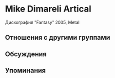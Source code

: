 # Mike Dimareli Artical

Дискография
"Fantasy" 2005, Metal

## Отношения с другими группами


## Обсуждения


## Упоминания

